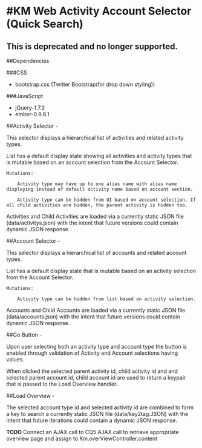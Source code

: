 #KM Web Activity Account Selector (Quick Search)
===========

## This is deprecated and no longer supported.

##Dependencies

###CSS
+ bootstrap.css (Twitter Bootstrap(for drop down styling))

###JavaScript
+ jQuery-1.7.2
+ ember-0.9.8.1


##Activity Selector - 

This selector displays a hierarchical list of activities and related activity types.

List has a default display state showing all activities and activity types that is mutable based on an account selection from the Account Selector.
	
	Mutations:

		Activity type may have up to one alias name with alias name displaying instead of default activity name based on account section.

		Activity type can be hidden from UI based on account selection. If all child activities are hidden, the parent activity is hidden too.

Activities and Child Activities are loaded via a currently static JSON file (data/activitys.json) with the intent that future versions could contain dynamic JSON response.


##Account Selector -

This selector displays a hierarchical list of accounts and related account types.

List has a default display state that is mutable based on an activity selection from the Account Selector.
	
	Mutations:

		Activity type can be hidden from list based on activity selection.

Accounts and Child Accounts are loaded via a currently static JSON file (data/accounts.json) with the intent that future versions could contain dynamic JSON response.

##Go Button -

Upon user selecting both an activity type and account type the button is enabled through validation of Activity and Account selections having values. 

When clicked the selected parent activity id, child activity id and and selected parent account id, child account id are used to return a keypair that is passed to the Load Overview handler.


##Load Overview -

The selected account type id and selected activity id are combined to form a key to search a currently static JSON file (data/key2tag.JSON) with the intent that future iterations could contain a dynamic JSON response.

**TODO** 
	Connect an AJAX call to CQ5 AJAX call to retrieve appropriate overview page and assign to Km.overViewController.content
